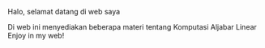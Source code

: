 Halo, selamat datang di web saya

Di web ini menyediakan beberapa materi tentang Komputasi Aljabar Linear
Enjoy in my web!

```{tableofcontents}
```